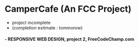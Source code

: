 # CamperCafe (An FCC Project)

- project incomplete
- (completion esitmate : tommorow)
#### - RESPONSIVE WEB DESIGN, project 2, FreeCodeChamp.com

